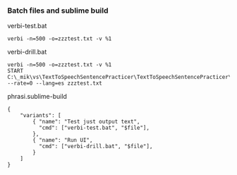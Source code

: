 ### Batch files and sublime build

verbi-test.bat

    verbi -n=500 -o=zzztest.txt -v %1

verbi-drill.bat

    verbi -n=500 -o=zzztest.txt -v %1
    START C:\_mik\vs\TextToSpeechSentencePracticer\TextToSpeechSentencePracticer\bin\Debug\TextToSpeechSentencePracticer.exe --rate=0 --lang=es zzztest.txt

phrasi.sublime-build

    {
        "variants": [
            { "name": "Test just output text",
              "cmd": ["verbi-test.bat", "$file"],
            },
            { "name": "Run UI",
              "cmd": ["verbi-drill.bat", "$file"],
            }
        ]
    }

